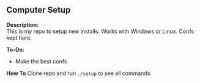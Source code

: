 ## Computer Setup
**Description:**  
This is my repo to setup new installs. Works with Windows or Linux. Confs kept here.

**To-Do:**
- Make the best confs

**How To**
Clone repo and run `./setup` to see all commands.
